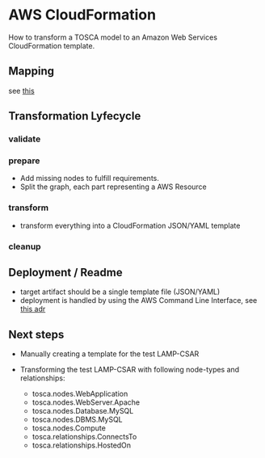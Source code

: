 # AWS CloudFormation
How to transform a TOSCA model to an Amazon Web Services CloudFormation template.

## Mapping
see [this](mapping.md)

## Transformation Lyfecycle

### validate

### prepare
- Add missing nodes to fulfill requirements.
- Split the graph, each part representing a AWS Resource

### transform
- transform everything into a CloudFormation JSON/YAML template

### cleanup


## Deployment / Readme
- target artifact should be a single template file (JSON/YAML)
- deployment is handled by using the AWS Command Line Interface, see [this adr](../../../adr/0007-plugin-cloudformation-cli.md)

## Next steps

- Manually creating a template for the test LAMP-CSAR

- Transforming the test LAMP-CSAR with following node-types and relationships:
    - tosca.nodes.WebApplication
    - tosca.nodes.WebServer.Apache
    - tosca.nodes.Database.MySQL
    - tosca.nodes.DBMS.MySQL
    - tosca.nodes.Compute
    - tosca.relationships.ConnectsTo
    - tosca.relationships.HostedOn
